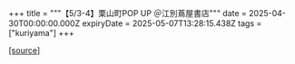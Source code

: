 +++
title = """【5/3-4】栗山町POP UP ＠江別蔦屋書店"""
date = 2025-04-30T00:00:00.000Z
expiryDate = 2025-05-07T13:28:15.438Z
tags = ["kuriyama"]
+++


[[source]](https://www.town.kuriyama.hokkaido.jp/soshiki/53/31618.html)
